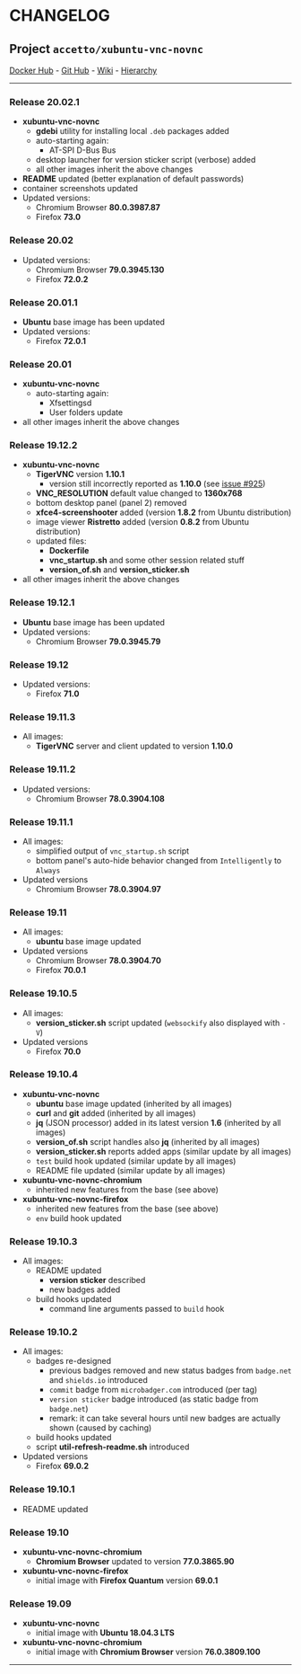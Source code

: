 # CHANGELOG

## Project `accetto/xubuntu-vnc-novnc`

[Docker Hub][this-docker] - [Git Hub][this-github] - [Wiki][this-wiki] - [Hierarchy][this-wiki-image-hierarchy]

***

### Release 20.02.1

- **xubuntu-vnc-novnc**
  - **gdebi** utility for installing local `.deb` packages added 
  - auto-starting again:
    - AT-SPI D-Bus Bus
  - desktop launcher for version sticker script (verbose) added
  - all other images inherit the above changes
- **README** updated (better explanation of default passwords)
- container screenshots updated
- Updated versions:
  - Chromium Browser **80.0.3987.87**
  - Firefox **73.0**

### Release 20.02

- Updated versions:
  - Chromium Browser **79.0.3945.130**
  - Firefox **72.0.2**

### Release 20.01.1

- **Ubuntu** base image has been updated
- Updated versions:
  - Firefox **72.0.1**

### Release 20.01

- **xubuntu-vnc-novnc**
  - auto-starting again:
    - Xfsettingsd
    - User folders update
- all other images inherit the above changes

### Release 19.12.2

- **xubuntu-vnc-novnc**
  - **TigerVNC** version **1.10.1**
    - version still incorrectly reported as **1.10.0** (see [issue #925](https://github.com/TigerVNC/tigervnc/issues/925))
  - **VNC_RESOLUTION** default value changed to **1360x768**
  - bottom desktop panel (panel 2) removed
  - **xfce4-screenshooter** added (version **1.8.2** from Ubuntu distribution)
  - image viewer **Ristretto** added (version **0.8.2** from Ubuntu distribution)
  - updated files:
    - **Dockerfile**
    - **vnc_startup.sh** and some other session related stuff
    - **version_of.sh** and **version_sticker.sh**
- all other images inherit the above changes

### Release 19.12.1

- **Ubuntu** base image has been updated
- Updated versions:
  - Chromium Browser **79.0.3945.79**

### Release 19.12

- Updated versions:
  - Firefox **71.0**

### Release 19.11.3

- All images:
  - **TigerVNC** server and client updated to version **1.10.0**

### Release 19.11.2

- Updated versions:
  - Chromium Browser **78.0.3904.108**

### Release 19.11.1

- All images:
  - simplified output of `vnc_startup.sh` script
  - bottom panel's auto-hide behavior changed from `Intelligently` to `Always`
- Updated versions
  - Chromium Browser **78.0.3904.97**

### Release 19.11

- All images:
  - **ubuntu** base image updated
- Updated versions
  - Chromium Browser **78.0.3904.70**
  - Firefox **70.0.1**

### Release 19.10.5

- All images:
  - **version_sticker.sh** script updated (`websockify` also displayed with `-V`)
- Updated versions
  - Firefox **70.0**

### Release 19.10.4

- **xubuntu-vnc-novnc**
  - **ubuntu** base image updated (inherited by all images)
  - **curl** and **git** added (inherited by all images)
  - **jq** (JSON processor) added in its latest version **1.6** (inherited by all images)
  - **version_of.sh** script handles also **jq** (inherited by all images)
  - **version_sticker.sh** reports added apps (similar update by all images)
  - `test` build hook updated (similar update by all images)
  - README file updated (similar update by all images)
- **xubuntu-vnc-novnc-chromium**
  - inherited new features from the base (see above)
- **xubuntu-vnc-novnc-firefox**
  - inherited new features from the base (see above)
  - `env` build hook updated

### Release 19.10.3

- All images:
  - README updated
    - **version sticker** described
    - new badges added
  - build hooks updated
    - command line arguments passed to `build` hook

### Release 19.10.2

- All images:
  - badges re-designed
    - previous badges removed and new status badges from `badge.net` and `shields.io` introduced
    - `commit` badge from `microbadger.com` introduced (per tag)
    - `version sticker` badge introduced (as static badge from `badge.net`)
    - remark: it can take several hours until new badges are actually shown (caused by caching)
  - build hooks updated
  - script **util-refresh-readme.sh** introduced
- Updated versions
  - Firefox **69.0.2**

### Release 19.10.1

- README updated

### Release 19.10

- **xubuntu-vnc-novnc-chromium**
  - **Chromium Browser** updated to version **77.0.3865.90**
- **xubuntu-vnc-novnc-firefox**
  - initial image with **Firefox Quantum** version **69.0.1**

### Release 19.09

- **xubuntu-vnc-novnc**
  - initial image with **Ubuntu 18.04.3 LTS**
- **xubuntu-vnc-novnc-chromium**
  - initial image with **Chromium Browser** version **76.0.3809.100**

***

[this-docker]: https://hub.docker.com/u/accetto/

[this-github]: https://github.com/accetto/xubuntu-vnc-novnc/
[this-wiki]: https://github.com/accetto/xubuntu-vnc-novnc/wiki
[this-wiki-image-hierarchy]: https://github.com/accetto/xubuntu-vnc-novnc/wiki/Image-hierarchy
